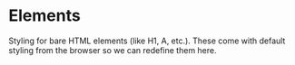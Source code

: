 # Elements

Styling for bare HTML elements (like H1, A, etc.). These come with default styling from the browser so we can redefine them here.
